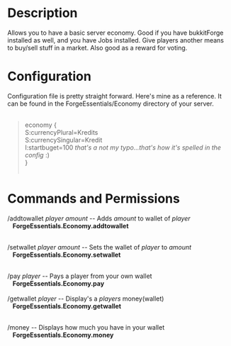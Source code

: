 # Description

Allows you to have a basic server economy.  Good if you have bukkitForge installed as well, and you have Jobs installed.  Give players another means to buy/sell stuff in a market.  Also good as a reward for voting.

# Configuration

Configuration file is pretty straight forward.  Here's mine as a reference.  It can be found in the ForgeEssentials/Economy directory of your server.
<br /><br />
> economy { <br />
>     S:currencyPlural=Kredits <br />
>     S:currencySingular=Kredit <br />
>     I:startbuget=100  _that's a not my typo...that's how it's spelled in the config_ :) <br />
> } 
<br /> <br />

# Commands and Permissions

/addtowallet _player_ _amount_ -- Adds _amount_ to wallet of _player_<br /> &nbsp;&nbsp; **ForgeEssentials.Economy.addtowallet** <br /><br />

/setwallet _player_ _amount_ -- Sets the wallet of _player_ to _amount_<br /> &nbsp;&nbsp; **ForgeEssentials.Economy.setwallet** <br /><br />

/pay _player_ -- Pays a player from your own wallet<br /> &nbsp;&nbsp; **ForgeEssentials.Economy.pay** <br /><br />
/getwallet _player_ -- Display's a _players_ money(wallet)<br /> &nbsp;&nbsp; **ForgeEssentials.Economy.getwallet** <br /><br />

/money -- Displays how much you have in your wallet <br /> &nbsp;&nbsp; **ForgeEssentials.Economy.money** <br /><br />